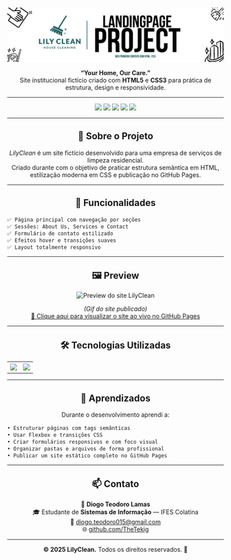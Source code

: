 
<p align="center">
  <img src="img/Meu.png" alt="Logo LilyClean">
</p>

<p align="center">
  <b>“Your Home, Our Care.”</b><br>
  Site institucional fictício criado com <b>HTML5</b> e <b>CSS3</b> para prática de estrutura, design e responsividade.
</p>

---

<p align="center">
  <img src="https://img.shields.io/badge/status-IN PROGRESS-brightyellow?style=for-the-badge">
  <img src="https://img.shields.io/badge/HTML5-E34F26?style=for-the-badge&logo=html5&logoColor=white">
  <img src="https://img.shields.io/badge/CSS3-1572B6?style=for-the-badge&logo=css3&logoColor=white">
  <img src="https://img.shields.io/badge/Responsive-Yes-brightgreen?style=for-the-badge">
  <img src="https://img.shields.io/badge/Made%20with-%F0%9F%92%99-blue?style=for-the-badge">
</p>

---

<h2 align="center">🧹 Sobre o Projeto</h2>

<p align="center">
  <i>LilyClean</i> é um site fictício desenvolvido para uma empresa de serviços de limpeza residencial.<br>
  Criado durante com o objetivo de praticar estrutura semântica em HTML, estilização moderna em CSS e publicação no GitHub Pages.
</p>

---

<h2 align="center">🚀 Funcionalidades</h2>


    ✅ Página principal com navegação por seções
    ✅ Sessões: About Us, Services e Contact
    ✅ Formulário de contato estilizado
    ✅ Efeitos hover e transições suaves
    ✅ Layout totalmente responsivo


---

<h2 align="center">🖼️ Preview</h2>

<p align="center">
  <img src="img/Gif_LyliSite.gif" alt="Preview do site LilyClean" width="800px">
</p>

<p align="center">
  <i>(Gif do site publicado)</i><br>
  <a href="https://thetekig.github.io/Lilyclean-Website/" target="_blank">
    🔗 Clique aqui para visualizar o site ao vivo no GitHub Pages
  </a>
</p>

---

<h2 align="center">🛠️ Tecnologias Utilizadas</h2>

<table align="center">
  <tr>
    <th><img src="https://img.shields.io/badge/HTML5-E34F26?style=for-the-badge&logo=html5&logoColor=white"></th>
    <th><img src="https://img.shields.io/badge/CSS3-1572B6?style=for-the-badge&logo=css3&logoColor=white"></th>
  </tr>
</table>

---

<h2 align="center">🧠 Aprendizados</h2>

<p align="center">
  Durante o desenvolvimento aprendi a:
</p>

<p align="center">
  
    • Estruturar páginas com tags semânticas 
    • Usar Flexbox e transições CSS
    • Criar formulários responsivos e com foco visual 
    • Organizar pastas e arquivos de forma profissional 
    • Publicar um site estático completo no GitHub Pages
    
</p>

---

<h2 align="center">📫 Contato</h2>

<p align="center">
  👤 <b>Diogo Teodoro Lamas</b><br>
  🎓 Estudante de <b>Sistemas de Informação</b> — IFES Colatina<br>
  📧 <a href="mailto:diogo.teodoro015@gmail.com">diogo.teodoro015@gmail.com</a><br>
  🌐 <a href="https://github.com/TheTekig">github.com/TheTekig</a>
</p>

---

<p align="center">
  <b>© 2025 LilyClean.</b> Todos os direitos reservados. 🌿
</p>
